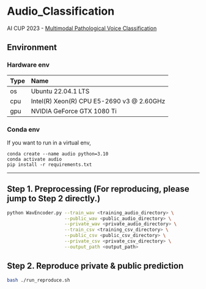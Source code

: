 # Audio_Classification
AI CUP 2023 - [Multimodal Pathological Voice Classification](https://tbrain.trendmicro.com.tw/Competitions/Details/27)

## Environment
### Hardware env
| Type | Name                                      |
| ---- |:----------------------------------------- |
| os   | Ubuntu 22.04.1 LTS                        |
| cpu  | Intel(R) Xeon(R) CPU E5-2690 v3 @ 2.60GHz |
| gpu  | NVIDIA GeForce GTX 1080 Ti                |
### Conda env
If you want to run in a virtual env,
```shell
conda create --name audio python=3.10
conda activate audio
pip install -r requirements.txt
```
---
## Step 1. Preprocessing (For reproducing, please jump to Step 2 directly.)
```bash
python WavEncoder.py --train_wav <training_audio_directory> \
                     --public_wav <public_audio_directory> \
                     --private_wav <private_audio_directory> \
                     --train_csv <training_csv_directory> \
                     --public_csv <public_csv_directory> \
                     --private_csv <private_csv_directory> \
                     --output_path <output_path>
```

## Step 2. Reproduce private & public prediction
```bash
bash ./run_reproduce.sh
```
